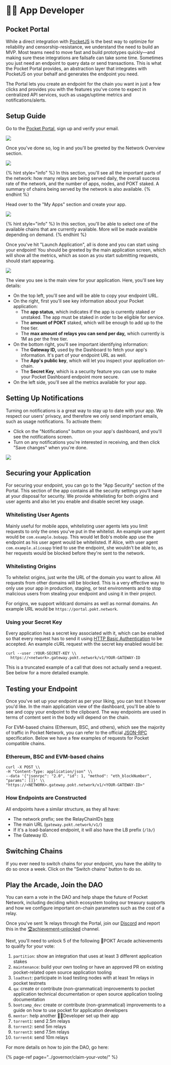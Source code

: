 # 🧑‍💻 App Developer

## Pocket Portal

While a direct integration with [PocketJS](https://docs.pokt.network/js) is the best way to optimize for reliability and censorship-resistance, we understand the need to build an MVP. Most teams need to move fast and build prototypes quickly—and making sure these integrations are failsafe can take some time. Sometimes you just need an endpoint to query data or send transactions. This is what the Pocket Portal provides, an abstraction layer that integrates with PocketJS on your behalf and generates the endpoint you need.

The Portal lets you create an endpoint for the chain you want in just a few clicks and provides you with the features you've come to expect in centralized API services, such as usage/uptime metrics and notifications/alerts.

## Setup Guide

Go to the [Pocket Portal](https://portal.pokt.network), sign up and verify your email.

![](../../.gitbook/assets/portal_login.png)

Once you've done so, log in and you'll be greeted by the Network Overview section.

![](../../.gitbook/assets/portal_network.png)

{% hint style="info" %}
In this section, you'll see all the important parts of the network: how many relays are being served daily, the overall success rate of the network, and the number of apps, nodes, and POKT staked. A summary of chains being served by the network is also available.
{% endhint %}

Head over to the "My Apps" section and create your app.

![](../../.gitbook/assets/portal_app_setup.png)

{% hint style="info" %}
In this section, you'll be able to select one of the available chains that are currently available. More will be made available depending on demand.
{% endhint %}

Once you've hit "Launch Application", all is done and you can start using your endpoint! You should be greeted by the main application screen, which will show all the metrics, which as soon as you start submitting requests, should start appearing.

![](../../.gitbook/assets/portal_app.png)

The view you see is the main view for your application. Here, you'll see key details:

* On the top left, you'll see and will be able to copy your endpoint URL.
* On the right, first you'll see key information about your Pocket application:
  * The **app status**, which indicates if the app is currently staked or unstaked. The app must be staked in order to be eligible for service.
  * The **amount of POKT** staked, which will be enough to add up to the free tier.
  * The **max amount of relays you can send per day,** which currently is 1M as per the free tier.
* On the bottom right, you'll see important identifying information:
  * The **Gateway ID,** used by the Dashboard to fetch your app's information. It's part of your endpoint URL as well.
  * The **App's public key**, which will let you inspect your application on-chain.
  * The **Secret Key**, which is a security feature you can use to make your Pocket Dashboard endpoint more secure.
* On the left side, you'll see all the metrics available for your app.

## Setting Up Notifications

Turning on notifications is a great way to stay up to date with your app. We respect our users' privacy, and therefore we only send important emails, such as usage notifications. To activate them:

* Click on the "Notifications" button on your app's dashboard, and you'll see the notifications screen.
* Turn on any notifications you're interested in receiving, and then click "Save changes" when you're done.

![](../../.gitbook/assets/portal_notifications.png)

## Securing your Application

For securing your endpoint, you can go to the "App Security" section of the Portal. This section of the app contains all the security settings you'll have at your disposal for security. We provide whitelisting for both origins and user agents and also let you enable and disable secret key usage.

### Whitelisting User Agents

Mainly useful for mobile apps, whitelisting user agents lets you limit requests to only the ones you've put in the whitelist. An example user agent would be `com.example.bobapp`. This would let Bob's mobile app use the endpoint as his user agent would be whitelisted. If Alice, with user agent `com.example.aliceapp` tried to use the endpoint, she wouldn't be able to, as her requests would be blocked before they're sent to the network.

### Whitelisting Origins

To whitelist origins, just write the URL of the domain you want to allow. All requests from other domains will be blocked. This is a very effective way to only use your app in production, staging, or test environments and to stop malicious users from stealing your endpoint and using it in their project.

For origins, we support wildcard domains as well as normal domains. An example URL would be `https://portal.pokt.network`.

### Using your Secret Key

Every application has a secret key associated with it, which can be enabled so that every request has to send it using [HTTP Basic Authentication](https://developer.mozilla.org/en-US/docs/Web/HTTP/Authentication) to be accepted. An example cURL request with the secret key enabled would be:

```text
curl --user :YOUR-SECRET-KEY \\
  https://<network>.gateway.pokt.network/v1/YOUR-GATEWAY-ID
```

This is a truncated example of a call that does not actually send a request. See below for a more detailed example.

## Testing your Endpoint

Once you've set up your endpoint as per your liking, you can test it however you'd like. In the main application view of the dashboard, you'll be able to see and copy your endpoint to the clipboard. The way endpoints are used in terms of content sent in the body will depend on the chain.

For EVM-based chains \(Ethereum, BSC, and others\), which see the majority of traffic in Pocket Network, you can refer to the official [JSON-RPC](https://ethereum.org/en/developers/docs/apis/json-rpc/#json-rpc-methods) specification. Below we have a few examples of requests for Pocket compatible chains.

### Ethereum, BSC and EVM-based chains

```text
curl -X POST \\
-H "Content-Type: application/json" \\
--data '{"jsonrpc": "2.0", "id": 1, "method": "eth_blockNumber", "params": []}' \\
"https://<NETWORK>.gateway.pokt.network/v1/<YOUR-GATEWAY-ID>"
```

### How Endpoints are Constructed

All endpoints have a similar structure, as they all have:

* The network prefix; see the RelayChainIDs [here](../../resources/references/supported-blockchains.md)
* The main URL \(`gateway.pokt.network/v1/`\)
* If it's a load-balanced endpoint, it will also have the LB prefix \(`/lb/`\)
* The Gateway ID.

## Switching Chains

If you ever need to switch chains for your endpoint, you have the ability to do so once a week. Click on the "Switch chains" button to do so.

## Play the Arcade, Join the DAO

You can earn a vote in the DAO and help shape the future of Pocket Network, including deciding which ecosystem tooling our treasury supports and how we configure important on-chain parameters such as the cost of a relay.

Once you've sent 1k relays through the Portal, join our [Discord](https://discord.gg/uCZZkHTQjV) and report this in the [🏆achievement-unlocked](https://discord.com/channels/553741558869131266/763504639299289138) channel.

Next, you'll need to unlock 5 of the following 👾POKT Arcade achievements to qualify for your vote:

1. `partition`: show an integration that uses at least 3 different application stakes
2. `maintenance`: build your own tooling or have an approved PR on existing pocket-related open source application tooling 
3. `loadtest`: participate in load testing nodes with at least 1m relays in pocket testnets 
4. `qa`: create or contribute \(non-grammatical\) improvements to pocket application technical documentation or open source application tooling documentation
5. `bootcamp_dev`: create or contribute \(non-grammatical\) improvements to a guide on how to use pocket for application developers 
6. `mentor`: help another 🧑‍💻Developer set up their app
7. `torrent1`: send 2.5m relays
8. `torrent2`: send 5m relays
9. `torrent3`: send 7.5m relays
10. `torrent4`: send 10m relays

For more details on how to join the DAO, go here:

{% page-ref page="../governor/claim-your-vote/" %}



